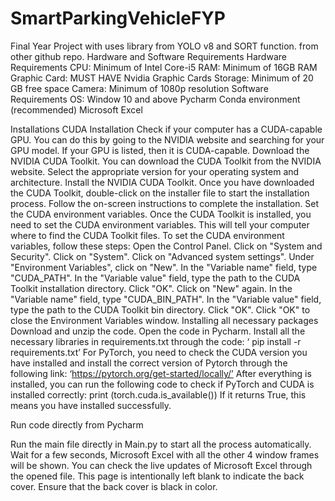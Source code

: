 # SmartParkingVehicleFYP
 Final Year Project with uses library from YOLO v8 and SORT function. from other github repo.
Hardware and Software Requirements
Hardware Requirements
CPU: Minimum of Intel Core-i5
RAM: Minimum of 16GB RAM
Graphic Card:  MUST HAVE Nvidia Graphic Cards
Storage: Minimum of 20 GB free space
Camera: Minimum of 1080p resolution
Software Requirements
OS: Window 10 and above
Pycharm
Conda environment (recommended)
Microsoft Excel

Installations
CUDA Installation
Check if your computer has a CUDA-capable GPU. You can do this by going to the NVIDIA website and searching for your GPU model. If your GPU is listed, then it is CUDA-capable.
Download the NVIDIA CUDA Toolkit. You can download the CUDA Toolkit from the NVIDIA website. Select the appropriate version for your operating system and architecture.
Install the NVIDIA CUDA Toolkit. Once you have downloaded the CUDA Toolkit, double-click on the installer file to start the installation process. Follow the on-screen instructions to complete the installation.
Set the CUDA environment variables. Once the CUDA Toolkit is installed, you need to set the CUDA environment variables. This will tell your computer where to find the CUDA Toolkit files. To set the CUDA environment variables, follow these steps:
Open the Control Panel.
Click on "System and Security".
Click on "System".
Click on "Advanced system settings".
Under "Environment Variables", click on "New".
In the "Variable name" field, type "CUDA_PATH".
In the "Variable value" field, type the path to the CUDA Toolkit installation directory.
Click "OK".
Click on "New" again.
In the "Variable name" field, type "CUDA_BIN_PATH".
In the "Variable value" field, type the path to the CUDA Toolkit bin directory.
Click "OK".
Click "OK" to close the Environment Variables window.
Installing all necessary packages
Download and unzip the code.
Open the code in Pycharm.
Install all the necessary libraries in requirements.txt through the code:
‘ pip install -r requirements.txt’
For PyTorch, you need to check the CUDA version you have installed and install the correct version of Pytorch through the following link:
‘https://pytorch.org/get-started/locally/’
After everything is installed, you can run the following code to check if PyTorch and CUDA is installed correctly:
print (torch.cuda.is_available()) 
If it returns True, this means you have installed successfully.

Run code directly from Pycharm

Run the main file directly in Main.py to start all the process automatically.
Wait for a few seconds, Microsoft Excel with all the other 4 window frames will be  shown.
You can check the live updates of Microsoft Excel through the opened file.
This page is intentionally left blank to indicate the back cover. Ensure that the back cover is black in color.
